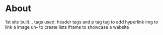 # About
1st site built...
tags used: header tags and p tag
           <a> tag to add hyperlink
           img to link a image
           un- to create lists
           iframe to showcase a website
